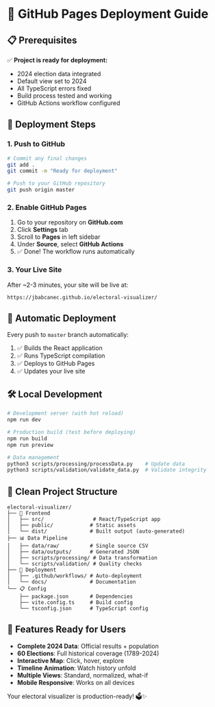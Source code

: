 # 🚀 GitHub Pages Deployment Guide

## 📋 Prerequisites

✅ **Project is ready for deployment:**
- 2024 election data integrated
- Default view set to 2024
- All TypeScript errors fixed
- Build process tested and working
- GitHub Actions workflow configured

## 🎯 Deployment Steps

### 1. Push to GitHub
```bash
# Commit any final changes
git add .
git commit -m "Ready for deployment"

# Push to your GitHub repository
git push origin master
```

### 2. Enable GitHub Pages
1. Go to your repository on **GitHub.com**
2. Click **Settings** tab
3. Scroll to **Pages** in left sidebar
4. Under **Source**, select **GitHub Actions**
5. ✅ Done! The workflow runs automatically

### 3. Your Live Site
After ~2-3 minutes, your site will be live at:
```
https://jbabcanec.github.io/electoral-visualizer/
```

## 🔄 Automatic Deployment

Every push to `master` branch automatically:
1. ✅ Builds the React application
2. ✅ Runs TypeScript compilation  
3. ✅ Deploys to GitHub Pages
4. ✅ Updates your live site

## 🛠️ Local Development

```bash
# Development server (with hot reload)
npm run dev

# Production build (test before deploying)
npm run build
npm run preview

# Data management
python3 scripts/processing/processData.py    # Update data
python3 scripts/validation/validate_data.py  # Validate integrity
```

## 📂 Clean Project Structure

```
electoral-visualizer/
├── 📱 Frontend
│   ├── src/                # React/TypeScript app
│   ├── public/            # Static assets
│   └── dist/              # Built output (auto-generated)
├── 📊 Data Pipeline  
│   ├── data/raw/          # Single source CSV
│   ├── data/outputs/      # Generated JSON
│   ├── scripts/processing/ # Data transformation
│   └── scripts/validation/ # Quality checks
├── 🚀 Deployment
│   ├── .github/workflows/ # Auto-deployment
│   └── docs/              # Documentation
└── 📋 Config
    ├── package.json       # Dependencies
    ├── vite.config.ts     # Build config
    └── tsconfig.json      # TypeScript config
```

## 🎉 Features Ready for Users

- **Complete 2024 Data**: Official results + population
- **60 Elections**: Full historical coverage (1789-2024)
- **Interactive Map**: Click, hover, explore
- **Timeline Animation**: Watch history unfold
- **Multiple Views**: Standard, normalized, what-if
- **Mobile Responsive**: Works on all devices

Your electoral visualizer is production-ready! 🗳️✨